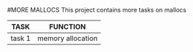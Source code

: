 #MORE MALLOCS
This project contains more tasks on mallocs

|TASK | FUNCTION |
| ---- | ------- |
task 1 | memory allocation |